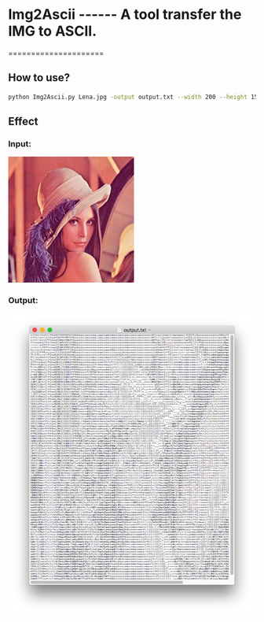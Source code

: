 # Img2Ascii ------ A tool transfer the IMG to ASCII.
=====================
## How to use?
```bash
python Img2Ascii.py Lena.jpg -output output.txt --width 200 --height 150
```
## Effect
### Input:
![sample](https://raw.githubusercontent.com/42binwang/Img2Ascii/master/Lena.jpg)
### Output:
![sample](https://raw.githubusercontent.com/42binwang/Img2Ascii/master/Lena_output.jpg)
